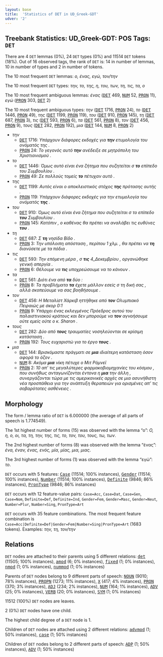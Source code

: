 ```yaml
---
layout: base
title:  'Statistics of DET in UD_Greek-GDT'
udver: '2'
---
```


## Treebank Statistics: UD_Greek-GDT: POS Tags: `DET`

There are 4 `DET` lemmas (0%), 24 `DET` types (0%) and 11514 `DET` tokens (18%).
Out of 16 observed tags, the rank of `DET` is: 14 in number of lemmas, 10 in number of types and 2 in number of tokens.

The 10 most frequent `DET` lemmas: <em>ο, ένας, εγώ, τον/την</em>

The 10 most frequent `DET` types:  <em>την, το, της, η, του, των, τη, τις, τα, ο</em>

The 10 most frequent ambiguous lemmas: <em>ένας</em> (<tt><a href="el_gdt-pos-DET.html">DET</a></tt> 469, <tt><a href="el_gdt-pos-NUM.html">NUM</a></tt> 52, <tt><a href="el_gdt-pos-PRON.html">PRON</a></tt> 11), <em>εγώ</em> (<tt><a href="el_gdt-pos-PRON.html">PRON</a></tt> 303, <tt><a href="el_gdt-pos-DET.html">DET</a></tt> 2)

The 10 most frequent ambiguous types:  <em>την</em> (<tt><a href="el_gdt-pos-DET.html">DET</a></tt> 1716, <tt><a href="el_gdt-pos-PRON.html">PRON</a></tt> 24), <em>το</em> (<tt><a href="el_gdt-pos-DET.html">DET</a></tt> 1446, <tt><a href="el_gdt-pos-PRON.html">PRON</a></tt> 49), <em>της</em> (<tt><a href="el_gdt-pos-DET.html">DET</a></tt> 1199, <tt><a href="el_gdt-pos-PRON.html">PRON</a></tt> 119), <em>του</em> (<tt><a href="el_gdt-pos-DET.html">DET</a></tt> 910, <tt><a href="el_gdt-pos-PRON.html">PRON</a></tt> 145), <em>τη</em> (<tt><a href="el_gdt-pos-DET.html">DET</a></tt> 687, <tt><a href="el_gdt-pos-PRON.html">PRON</a></tt> 3), <em>τις</em> (<tt><a href="el_gdt-pos-DET.html">DET</a></tt> 593, <tt><a href="el_gdt-pos-PRON.html">PRON</a></tt> 6), <em>τα</em> (<tt><a href="el_gdt-pos-DET.html">DET</a></tt> 561, <tt><a href="el_gdt-pos-PRON.html">PRON</a></tt> 8), <em>τον</em> (<tt><a href="el_gdt-pos-DET.html">DET</a></tt> 456, <tt><a href="el_gdt-pos-PRON.html">PRON</a></tt> 9), <em>τους</em> (<tt><a href="el_gdt-pos-DET.html">DET</a></tt> 282, <tt><a href="el_gdt-pos-PRON.html">PRON</a></tt> 192), <em>μια</em> (<tt><a href="el_gdt-pos-DET.html">DET</a></tt> 144, <tt><a href="el_gdt-pos-NUM.html">NUM</a></tt> 8, <tt><a href="el_gdt-pos-PRON.html">PRON</a></tt> 2)


* <em>την</em>
  * <tt><a href="el_gdt-pos-DET.html">DET</a></tt> 1716: <em>Υπάρχουν διάφορες εκδοχές για <b>την</b> ετυμολογία του ονόματός της .</em>
  * <tt><a href="el_gdt-pos-PRON.html">PRON</a></tt> 24: <em>Το γεγονός αυτό <b>την</b> ανέδειξε σε μητρόπολη του Χριστιανισμού .</em>
* <em>το</em>
  * <tt><a href="el_gdt-pos-DET.html">DET</a></tt> 1446: <em>Όμως αυτό είναι ένα ζήτημα που συζητείται σ <b>το</b> επίπεδο του Συμβουλίου .</em>
  * <tt><a href="el_gdt-pos-PRON.html">PRON</a></tt> 49: <em>Σε πολλούς τομείς <b>το</b> πέτυχαν αυτό .</em>
* <em>της</em>
  * <tt><a href="el_gdt-pos-DET.html">DET</a></tt> 1199: <em>Αυτός είναι ο αποκλειστικός στόχος <b>της</b> πρότασης αυτής .</em>
  * <tt><a href="el_gdt-pos-PRON.html">PRON</a></tt> 119: <em>Υπάρχουν διάφορες εκδοχές για την ετυμολογία του ονόματός <b>της</b> .</em>
* <em>του</em>
  * <tt><a href="el_gdt-pos-DET.html">DET</a></tt> 910: <em>Όμως αυτό είναι ένα ζήτημα που συζητείται σ το επίπεδο <b>του</b> Συμβουλίου .</em>
  * <tt><a href="el_gdt-pos-PRON.html">PRON</a></tt> 145: <em>Κατόπιν , ο καθένας θα πρέπει να αναλάβει τις ευθύνες <b>του</b> .</em>
* <em>τη</em>
  * <tt><a href="el_gdt-pos-DET.html">DET</a></tt> 687: <em>Σ <b>τη</b> νησίδα Βίδο .</em>
  * <tt><a href="el_gdt-pos-PRON.html">PRON</a></tt> 3: <em>Την υπόλοιπη απόσταση , περίπου 1 χλμ. , θα πρέπει να <b>τη</b> διανύσετε με τα πόδια .</em>
* <em>τις</em>
  * <tt><a href="el_gdt-pos-DET.html">DET</a></tt> 593: <em>Την επόμενη μέρα , σ <b>τις</b> 4_Δεκεμβρίου , οργανώθηκε γενική απεργία .</em>
  * <tt><a href="el_gdt-pos-PRON.html">PRON</a></tt> 6: <em>Θέλουμε να <b>τις</b> υποχρεώσουμε να το κάνουν .</em>
* <em>τα</em>
  * <tt><a href="el_gdt-pos-DET.html">DET</a></tt> 561: <em>Διότι ένα από <b>τα</b> δύο :</em>
  * <tt><a href="el_gdt-pos-PRON.html">PRON</a></tt> 8: <em>Τα προβλήματα <b>τα</b> έχετε μάλλον εσείς σ τη δική σας , αλλά σκοπεύουμε να σας βοηθήσουμε .</em>
* <em>τον</em>
  * <tt><a href="el_gdt-pos-DET.html">DET</a></tt> 456: <em>Η Μεταλίστ Χάρκιβ ηττήθηκε από <b>τον</b> Ολυμπιακό Πειραιώς με σκορ 0:1</em>
  * <tt><a href="el_gdt-pos-PRON.html">PRON</a></tt> 9: <em>Υπάρχει ένας εκλεγμένος Πρόεδρος αυτού του παλαιστινιακού κράτους και δεν μπορούμε να <b>τον</b> αγνοήσουμε ούτε εμείς ούτε ο κ. Sharon .</em>
* <em>τους</em>
  * <tt><a href="el_gdt-pos-DET.html">DET</a></tt> 282: <em>Δύο από <b>τους</b> τραυματίες νοσηλεύονται σε κρίσιμη κατάσταση .</em>
  * <tt><a href="el_gdt-pos-PRON.html">PRON</a></tt> 192: <em>Τους ευχαριστώ για το έργο <b>τους</b> .</em>
* <em>μια</em>
  * <tt><a href="el_gdt-pos-DET.html">DET</a></tt> 144: <em>Βρισκόμαστε πράγματι σε <b>μια</b> ιδιαίτερη κατάσταση όσον αφορά το όζον .</em>
  * <tt><a href="el_gdt-pos-NUM.html">NUM</a></tt> 8: <em>Ακόμα <b>μια</b> νίκη πέτυχε ο Μιτ Ρόμνεϊ</em>
  * <tt><a href="el_gdt-pos-PRON.html">PRON</a></tt> 2: <em>10 απ’ τις μεγαλύτερες φαρμακοβιομηχανίες του κόσμου , που συνήθως ανταγωνίζονται έντονα η <b>μια</b> την άλλη , συνεργάζονται τώρα με τις αμερικανικές αρχές σε μια ασυνήθιστη νέα προσπάθεια για την ανάπτυξη θεραπειών για ορισμένες απ’ τις σοβαρότατες ασθένειες .</em>

## Morphology

The form / lemma ratio of `DET` is 6.000000 (the average of all parts of speech is 1.774549).

The 1st highest number of forms (15) was observed with the lemma “ο”: <em>O, η, ο, οι, τα, τη, την, της, τις, το, τον, του, τους, τω, των</em>.

The 2nd highest number of forms (8) was observed with the lemma “ένας”: <em>ένα, έναν, ένας, ενός, μία, μίας, μια, μιας</em>.

The 3rd highest number of forms (1) was observed with the lemma “εγώ”: <em>το</em>.

`DET` occurs with 5 features: <tt><a href="el_gdt-feat-Case.html">Case</a></tt> (11514; 100% instances), <tt><a href="el_gdt-feat-Gender.html">Gender</a></tt> (11514; 100% instances), <tt><a href="el_gdt-feat-Number.html">Number</a></tt> (11514; 100% instances), <tt><a href="el_gdt-feat-Definite.html">Definite</a></tt> (9846; 86% instances), <tt><a href="el_gdt-feat-PronType.html">PronType</a></tt> (9846; 86% instances)

`DET` occurs with 12 feature-value pairs: `Case=Acc`, `Case=Dat`, `Case=Gen`, `Case=Nom`, `Definite=Def`, `Definite=Ind`, `Gender=Fem`, `Gender=Masc`, `Gender=Neut`, `Number=Plur`, `Number=Sing`, `PronType=Art`

`DET` occurs with 35 feature combinations.
The most frequent feature combination is `Case=Acc|Definite=Def|Gender=Fem|Number=Sing|PronType=Art` (1683 tokens).
Examples: <em>την, τη, τον/την</em>


## Relations

`DET` nodes are attached to their parents using 5 different relations: <tt><a href="el_gdt-dep-det.html">det</a></tt> (11505; 100% instances), <tt><a href="el_gdt-dep-amod.html">amod</a></tt> (6; 0% instances), <tt><a href="el_gdt-dep-fixed.html">fixed</a></tt> (1; 0% instances), <tt><a href="el_gdt-dep-nmod.html">nmod</a></tt> (1; 0% instances), <tt><a href="el_gdt-dep-nummod.html">nummod</a></tt> (1; 0% instances)

Parents of `DET` nodes belong to 9 different parts of speech: <tt><a href="el_gdt-pos-NOUN.html">NOUN</a></tt> (9010; 78% instances), <tt><a href="el_gdt-pos-PROPN.html">PROPN</a></tt> (1273; 11% instances), <tt><a href="el_gdt-pos-X.html">X</a></tt> (417; 4% instances), <tt><a href="el_gdt-pos-PRON.html">PRON</a></tt> (370; 3% instances), <tt><a href="el_gdt-pos-ADJ.html">ADJ</a></tt> (234; 2% instances), <tt><a href="el_gdt-pos-NUM.html">NUM</a></tt> (164; 1% instances), <tt><a href="el_gdt-pos-ADV.html">ADV</a></tt> (25; 0% instances), <tt><a href="el_gdt-pos-VERB.html">VERB</a></tt> (20; 0% instances), <tt><a href="el_gdt-pos-SYM.html">SYM</a></tt> (1; 0% instances)

11512 (100%) `DET` nodes are leaves.

2 (0%) `DET` nodes have one child.

The highest child degree of a `DET` node is 1.

Children of `DET` nodes are attached using 2 different relations: <tt><a href="el_gdt-dep-advmod.html">advmod</a></tt> (1; 50% instances), <tt><a href="el_gdt-dep-case.html">case</a></tt> (1; 50% instances)

Children of `DET` nodes belong to 2 different parts of speech: <tt><a href="el_gdt-pos-ADP.html">ADP</a></tt> (1; 50% instances), <tt><a href="el_gdt-pos-ADV.html">ADV</a></tt> (1; 50% instances)


